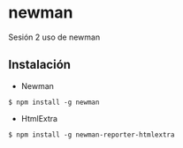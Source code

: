 # newman
Sesión 2 uso de newman

## Instalación

* Newman
```
$ npm install -g newman
```
* HtmlExtra
```
$ npm install -g newman-reporter-htmlextra
```



